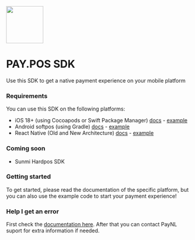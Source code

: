 <img src="https://www.pay.nl/uploads/1/brands/main_logo.png" width="100px"/>

# PAY.POS SDK

Use this SDK to get a native payment experience on your mobile platform

### Requirements

You can use this SDK on the following platforms:

- iOS 18+ (using Cocoapods or Swift Package Manager) [docs](docs/sdk-ios.md) - [example](example-ios)
- Android softpos (using Gradle) [docs](docs/sdk-android-softpos.md) - [example](example-android-softpos)
- React Native (Old and New Architecture) [docs](docs/sdk-react-native.md) - [example](example-react-native)

### Coming soon

- Sunmi Hardpos SDK

### Getting started

To get started, please read the documentation of the specific platform, but you can also use the example code to start
your payment experience!

### Help I get an error

First check the [documentation here](docs/error-codes.md).
After that you can contact PayNL suport for extra information if needed.
